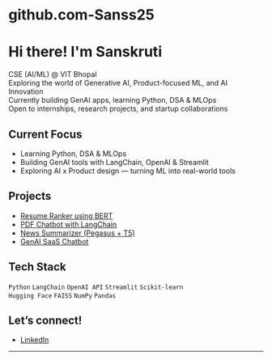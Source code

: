 # github.com-Sanss25
# Hi there! I'm Sanskruti

 CSE (AI/ML) @ VIT Bhopal  
 Exploring the world of Generative AI, Product-focused ML, and AI Innovation  
 Currently building GenAI apps, learning Python, DSA & MLOps  
 Open to internships, research projects, and startup collaborations

## Current Focus
- Learning Python, DSA & MLOps
- Building GenAI tools with LangChain, OpenAI & Streamlit
- Exploring AI x Product design — turning ML into real-world tools

## Projects
-  [Resume Ranker using BERT](https://github.com/coblaze/Resume-Parser-and-Analyzer)  
-  [PDF Chatbot with LangChain](https://github.com/mayooear/ai-pdf-chatbot-langchain)  
-  [News Summarizer (Pegasus + T5)](https://github.com/morikaglobal/newsdatasummary_app)  
-  [GenAI SaaS Chatbot](https://github.com/homanp/langchain-ui)

## Tech Stack
`Python` `LangChain` `OpenAI API` `Streamlit` `Scikit-learn`  
`Hugging Face` `FAISS` `NumPy` `Pandas`  

## Let’s connect!
- [LinkedIn](https://www.linkedin.com/in/sanskruti-udage)


---
